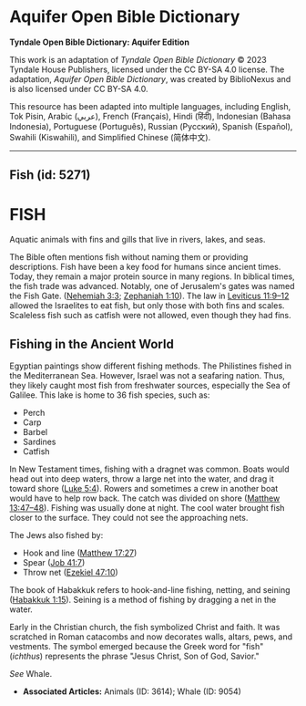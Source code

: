 # Aquifer Open Bible Dictionary

**Tyndale Open Bible Dictionary: Aquifer Edition**

This work is an adaptation of *Tyndale Open Bible Dictionary* © 2023 Tyndale House Publishers, licensed under the CC BY\-SA 4\.0 license. The adaptation, *Aquifer Open Bible Dictionary*, was created by BiblioNexus and is also licensed under CC BY\-SA 4\.0\.

This resource has been adapted into multiple languages, including English, Tok Pisin, Arabic (عربي), French (Français), Hindi (हिंदी), Indonesian (Bahasa Indonesia), Portuguese (Português), Russian (Русский), Spanish (Español), Swahili (Kiswahili), and Simplified Chinese (简体中文).



--------------------------------

## Fish (id: 5271)

FISH
====

Aquatic animals with fins and gills that live in rivers, lakes, and seas.

The Bible often mentions fish without naming them or providing descriptions. Fish have been a key food for humans since ancient times. Today, they remain a major protein source in many regions. In biblical times, the fish trade was advanced. Notably, one of Jerusalem's gates was named the Fish Gate. ([Nehemiah 3:3](https://ref.ly/Neh3:3); [Zephaniah 1:10](https://ref.ly/Zeph1:10)). The law in [Leviticus 11:9–12](https://ref.ly/Lev11:9-Lev11:12) allowed the Israelites to eat fish, but only those with both fins and scales. Scaleless fish such as catfish were not allowed, even though they had fins.

Fishing in the Ancient World
----------------------------

Egyptian paintings show different fishing methods. The Philistines fished in the Mediterranean Sea. However, Israel was not a seafaring nation. Thus, they likely caught most fish from freshwater sources, especially the Sea of Galilee. This lake is home to 36 fish species, such as: 

* Perch
* Carp
* Barbel
* Sardines
* Catfish

In New Testament times, fishing with a dragnet was common. Boats would head out into deep waters, throw a large net into the water, and drag it toward shore ([Luke 5:4](https://ref.ly/Luke5:4)). Rowers and sometimes a crew in another boat would have to help row back. The catch was divided on shore ([Matthew 13:47–48](https://ref.ly/Matt13:47-Matt13:48)). Fishing was usually done at night. The cool water brought fish closer to the surface. They could not see the approaching nets.

The Jews also fished by: 

* Hook and line ([Matthew 17:27](https://ref.ly/Matt17:27))
* Spear ([Job 41:7](https://ref.ly/Job41:7))
* Throw net ([Ezekiel 47:10](https://ref.ly/Ezek47:10))

The book of Habakkuk refers to hook\-and\-line fishing, netting, and seining ([Habakkuk 1:15](https://ref.ly/Hab1:15)). Seining is a method of fishing by dragging a net in the water.

Early in the Christian church, the fish symbolized Christ and faith. It was scratched in Roman catacombs and now decorates walls, altars, pews, and vestments. The symbol emerged because the Greek word for "fish" (*ichthus*) represents the phrase "Jesus Christ, Son of God, Savior."

*See* Whale.

* **Associated Articles:** Animals (ID: 3614); Whale (ID: 9054)

